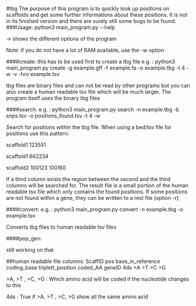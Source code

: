 #tbg 
The purpose of this program is to quickly look up positions on scaffolds and get some further informations about these positions.
It is not in its finished version and there are surely still some bugs to be found. 
###Usage:
python3 main_program.py --help

-> shows the different options of the program

Note: if you do not have a lot of RAM available, use the -w option


####create: this has to be used first to create a tbg file
e.g. : python3 main_program.py create -g example.gff -f example.fa -o example.tbg -t 4 -w -v -hro example.tsv

tbg files are binary files and can not be read by other programs but you can also
create a human readable tsv file which will be much larger.
The program itself uses the binary tbg files



####search:
e.g. :  python3 main_program.py search -n example.tbg -b snps.tsv -o positions_found.tsv -t 4 -w

Search for positions within the tbg file. When using a bed/tsv file for positions use this pattern:

scaffold1   123551

scaffold1   662234

scaffold2   100123  100160

If a third column exists the region between the second and the third columns will be searched for.
The result file is a small portion of the human readable tsv file which only contains the found positions.
If some positions are not found within a gene, they can be written to a rest file (option -r)


####convert:
e.g. : python3 main_program.py convert -n example.tbg -o example.tsv

Converts tbg files to human readable tsv files

####pop_gen:

still working on that


##human readable file columns:
ScaffID pos base_in_reference   coding_base triplett_position   coded_AA    geneID  4ds >A  >T  >C  >G 

\>A, \>T , \>C, \>G : Which amino acid will be coded if the nucleotide changes to this 

4ds : True if  \>A, \>T , \>C, \>G show all the same amino acid